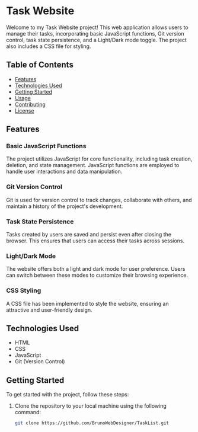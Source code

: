 # Task Website

Welcome to my Task Website project! This web application allows users to manage their tasks, incorporating basic JavaScript functions, Git version control, task state persistence, and a Light/Dark mode toggle. The project also includes a CSS file for styling.

## Table of Contents

- [Features](#features)
- [Technologies Used](#technologies-used)
- [Getting Started](#getting-started)
- [Usage](#usage)
- [Contributing](#contributing)
- [License](#license)

## Features

### Basic JavaScript Functions

The project utilizes JavaScript for core functionality, including task creation, deletion, and state management. JavaScript functions are employed to handle user interactions and data manipulation.

### Git Version Control

Git is used for version control to track changes, collaborate with others, and maintain a history of the project's development.

### Task State Persistence

Tasks created by users are saved and persist even after closing the browser. This ensures that users can access their tasks across sessions.

### Light/Dark Mode

The website offers both a light and dark mode for user preference. Users can switch between these modes to customize their browsing experience.

### CSS Styling

A CSS file has been implemented to style the website, ensuring an attractive and user-friendly design.

## Technologies Used

- HTML
- CSS
- JavaScript
- Git (Version Control)

## Getting Started

To get started with the project, follow these steps:

1. Clone the repository to your local machine using the following command:
   ```bash
   git clone https://github.com/BrunoWebDesigner/TaskList.git
   ```

   
